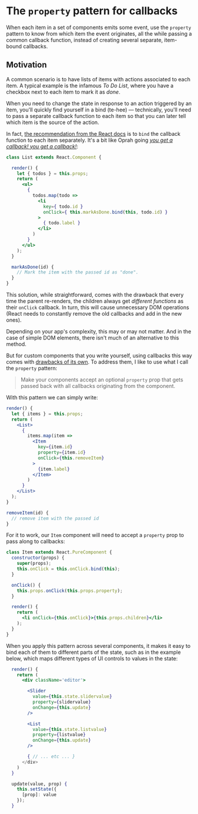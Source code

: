# The `property` pattern for callbacks

When each item in a set of components emits some event, use the `property` pattern to know from which item the event originates, all the while passing a common callback function, instead of creating several separate, item-bound callbacks.

## Motivation

A common scenario is to have lists of items with actions associated to each item. A typical example is the infamous _To Do List_, where you have a checkbox next to each item to mark it as _done_.

When you need to change the state in response to an action triggered by an item, you'll quickly find yourself in a bind (te-hee) — technically, you'll need to pass a separate callback function to each item so that you can later tell which item is the source of the action. 

In fact, [the recommendation from the React docs](https://reactjs.org/docs/handling-events.html) is to `bind` the callback function to each item separately. It's a bit like Oprah going [_you get a callback! you get a callback!_](https://www.youtube.com/watch?v=hcJAWKdawuM):

```jsx
class List extends React.Component {

  render() {
    let { todos } = this.props;
    return (
      <ul>
        { 
          todos.map(todo => 
            <li 
              key={ todo.id }
              onClick={ this.markAsDone.bind(this, todo.id) }
            >
              { todo.label }
            </li>
          )
        }
      </ul>
    );
  }

  markAsDone(id) {
    // Mark the item with the passed id as "done".
  }
}
```

This solution, while straightforward, comes with the drawback that every time the parent re-renders, the children always get _different functions_ as their `onClick` callback. In turn, this will cause unnecessary DOM operations (React needs to constantly remove the old callbacks and add in the new ones). 

Depending on your app's complexity, this may or may not matter. And in the case of simple DOM elements, there isn't much of an alternative to this method.

But for custom components that you write yourself, using callbacks this way comes with [drawbacks of its own](./purecomponent-caveats.md). To address them, I like to use what I call the `property` pattern:

> Make your components accept an optional `property` prop that gets passed back with all callbacks originating from the component.

With this pattern we can simply write:

```jsx
render() {
  let { items } = this.props;
  return (
    <List>
      { 
        items.map(item => 
          <Item 
            key={item.id}
            property={item.id}
            onClick={this.removeItem}
          >
            {item.label}
          </Item>
        )
      }
    </List>
  );
}

removeItem(id) {
  // remove item with the passed id
}
```

For it to work, our `Item` component will need to accept a `property` prop to pass along to callbacks:

```jsx
class Item extends React.PureComponent {
  constructor(props) {
    super(props);
    this.onClick = this.onClick.bind(this);
  }

  onClick() {
    this.props.onClick(this.props.property);
  }

  render() {
    return (
      <li onClick={this.onClick}>{this.props.children}</li>
    );
  }
}
```

When you apply this pattern across several components, it makes it easy to bind each of them to different parts of the state, such as in the example below, which maps different types of UI controls to values in the state:

```jsx
  render() {
    return (
      <div className='editor'>

        <Slider 
          value={this.state.slidervalue} 
          property={slidervalue}
          onChange={this.update}
        />

        <List
          value={this.state.listvalue}
          property={listvalue}
          onChange={this.update}
        />

        { // ... etc ... }
      </div>
    )
  }

  update(value, prop) {
    this.setState({
      [prop]: value
    });
  }
```